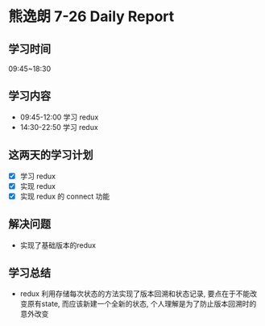 
# 熊逸朗 7-26 Daily Report

## 学习时间

09:45~18:30

## 学习内容

- 09:45-12:00 学习 redux
- 14:30-22:50 学习 redux

## 这两天的学习计划

- [x] 学习 redux
- [x] 实现 redux
- [x] 实现 redux 的 connect 功能

## 解决问题

- 实现了基础版本的redux

## 学习总结

- redux 利用存储每次状态的方法实现了版本回溯和状态记录, 要点在于不能改变原有state, 而应该新建一个全新的状态, 个人理解是为了防止版本回溯时的意外改变